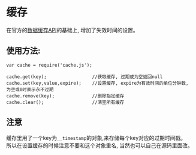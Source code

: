 # 缓存

在官方的[数据缓存API](https://mp.weixin.qq.com/debug/wxadoc/dev/api/data.html#wxsetstorageobject)的基础上, 增加了失效时间的设置。

## 使用方法:

```
var cache = require('cache.js');

cache.get(key);                 //获取缓存, 过期或为空返回null
cache.set(key,value,expire);    //设置缓存, expire为有效时间的单位分钟数, 为空或0时表示永不过期
cache.remove(key);              //删除指定缓存
cache.clear();                  //清空所有缓存

```


## 注意

缓存里用了一个key为`__timestamp`的对象,来存储每个key对应的过期时间戳。  
所以在设置缓存的时候注意不要和这个对象重名, 当然也可以自己在源码里面改。




